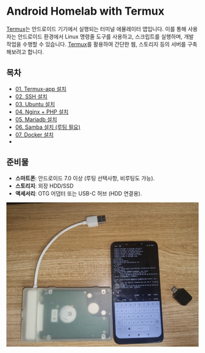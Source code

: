 # Android Homelab with Termux

[Termux](https://github.com/termux/termux-app)는 안드로이드 기기에서 실행되는 터미널 에뮬레이터 앱입니다. 이를 통해 사용자는 안드로이드 환경에서 Linux 명령줄 도구를 사용하고, 스크립트를 실행하며, 개발 작업을 수행할 수 있습니다. [Termux](https://github.com/termux/termux-app)를 활용하여 간단한 웹, 스토리지 등의 서버를 구축해보려고 합니다. 

## 목차
- [01. Termux-app 설치](https://github.com/revenge1005/android-homelab-with-termux/tree/main/01.%20termux-app-install)
- [02. SSH 설치](https://github.com/revenge1005/android-homelab-with-termux/tree/main/02.%20SSH)
- [03. Ubuntu 설치](https://github.com/revenge1005/android-homelab-with-termux/tree/main/03.%20ubuntu-install)
- [04. Nginx + PHP 설치](https://github.com/revenge1005/android-homelab-with-termux/tree/main/04.%20Nginx%20%2B%20PHP%20Install)
- [05. Mariadb 설치](https://github.com/revenge1005/android-homelab-with-termux/tree/main/05.%20mariadb%20install)
- [06. Samba 설치 (루팅 필요)](https://github.com/revenge1005/android-homelab-with-termux/tree/main/06.%20Samba%20install)
- [07. Docker 설치](https://github.com/revenge1005/android-homelab-with-termux/tree/main/07.%20Docker%20install)
- 

## 준비물
- **스마트폰**: 안드로이드 7.0 이상 (루팅 선택사항, 비루팅도 가능).
- **스토리지**: 외장 HDD/SSD 
- **액세서리**: OTG 어댑터 또는 USB-C 허브 (HDD 연결용).

![06-1](https://github.com/revenge1005/android-homelab-with-termux/blob/main/06.%20Samba%20install/06-1.jpg)
